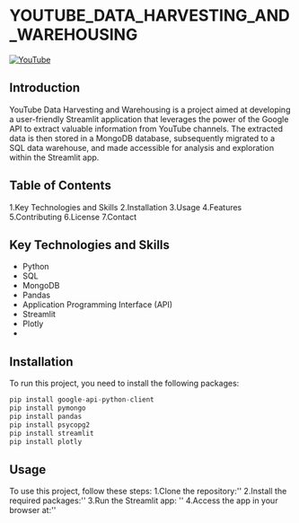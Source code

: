 # YOUTUBE_DATA_HARVESTING_AND_WAREHOUSING

[![YouTube](https://img.icons8.com/color/48/000000/youtube-play.png)](https://youtube.com/yourchannel)

## Introduction

YouTube Data Harvesting and Warehousing is a project aimed at developing a user-friendly Streamlit application that leverages the power of the Google API to extract valuable information from YouTube channels. The extracted data is then stored in a MongoDB database, subsequently migrated to a SQL data warehouse, and made accessible for analysis and exploration within the Streamlit app.

## Table of Contents

  1.Key Technologies and Skills
  2.Installation
  3.Usage
  4.Features
  5.Contributing
  6.License
  7.Contact

## Key Technologies and Skills

  * Python
  * SQL
  * MongoDB
  * Pandas
  * Application Programming Interface (API)
  * Streamlit
  * Plotly
  * 
## Installation

To run this project, you need to install the following packages:
```python
pip install google-api-python-client
pip install pymongo
pip install pandas
pip install psycopg2
pip install streamlit
pip install plotly
```
## Usage
To use this project, follow these steps:
  1.Clone the repository:''
  2.Install the required packages:''
  3.Run the Streamlit app: ''
  4.Access the app in your browser at:''
